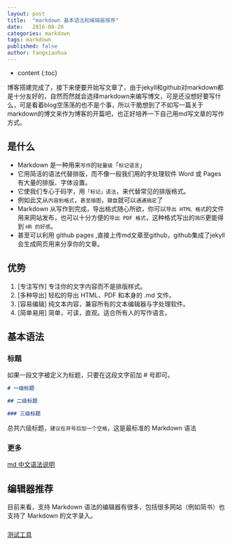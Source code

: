 ```yaml
---
layout: post
title:  "markdown 基本语法和编辑器推荐"
date:   2016-08-20
categories: markdown
tags: markdown
published: false
author: fangxiaohua
---
```


* content
{:toc}

博客搭建完成了，接下来便要开始写文章了，由于jekyll和github对markdown都是十分友好的，自然而然就会选择markdown来编写博文，可是还没想好要写什么，可是看着blog空荡荡的也不是个事，所以干脆想到了不如写一篇关于markdown的博文来作为博客的开篇吧，也正好培养一下自己用md写文章的写作方式。




## 是什么
* Markdown 是一种用来`写作`的`轻量级`「`标记语言`」
* 它用简洁的语法代替排版，而不像一般我们用的字处理软件 Word 或 Pages 有大量的排版、字体设置。
* 它使我们专心于码字，用`「标记」语法`，来代替常见的排版格式。
* 例如此文从`内容到格式`，`甚至插图`，`键盘`就可以`通通搞定`了
* Markdown 从写作到完成，导出格式随心所欲，你可以`导出 HTML 格式`的文件用来网站发布，也可以十分方便的`导出 PDF 格式`，这种格式写出的`简历`更能得到 `HR 的好感`。
* 甚至可以利用 github pages ,直接上传md文章至github，github集成了jekyll会生成网页用来分享你的文章。
## 优势
1. [专注写作] 专注你的文字内容而不是排版样式。
2. [多种导出] 轻松的导出 HTML、PDF 和本身的 .md 文件。
3. [容易编辑] 纯文本内容，兼容所有的文本编辑器与字处理软件。
4. [简单易用] 简单，可读，直观。适合所有人的写作语言。

## 基本语法
### 标题
如果一段文字被定义为标题，只要在这段文字前加 # 号即可。
```markdown
# 一级标题

## 二级标题

### 三级标题
```
总共六级标题，`建议在井号后加一个空格`，这是最标准的 Markdown 语法





### 更多 
[md 中文语法说明](http://wowubuntu.com/markdown/#list)











## 编辑器推荐
目前来看，支持 Markdown 语法的编辑器有很多，包括很多网站（例如简书）也支持了 Markdown 的文字录入。
### 

[测试工具](https://daringfireball.net/projects/markdown/dingus) 